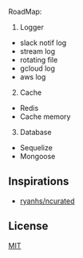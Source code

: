 RoadMap:
1. Logger
  - slack notif log <Done>
  - stream log <Done>
  - rotating file <Done>
  - gcloud log
  - aws log
2. Cache
  - Redis
  - Cache memory
3. Database
  - Sequelize
  - Mongoose


  ## Inspirations

- [ryanhs/ncurated](https://github.com/ryanhs/ncurated)

## License

[MIT](LICENSE)